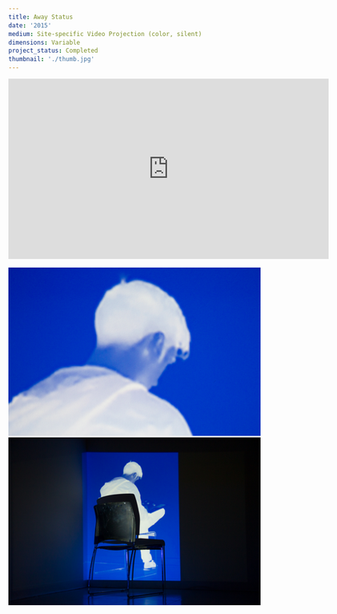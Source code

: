 ```yaml
---
title: Away Status
date: '2015'
medium: Site-specific Video Projection (color, silent)
dimensions: Variable
project_status: Completed
thumbnail: './thumb.jpg'
---
```


<iframe src="https://player.vimeo.com/video/125755378?color=ffffff&title=0&byline=0&portrait=0" width="640" height="360" frameborder="0" webkitallowfullscreen mozallowfullscreen allowfullscreen></iframe>

![](02-away-status.jpg)
![](03-away-status.jpg)
